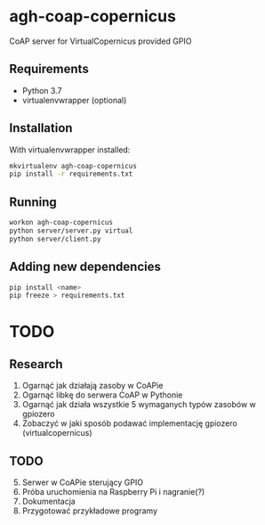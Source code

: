 # agh-coap-copernicus

CoAP server for VirtualCopernicus provided GPIO

## Requirements

- Python 3.7
- virtualenvwrapper (optional)

## Installation

With virtualenvwrapper installed:

```bash
mkvirtualenv agh-coap-copernicus
pip install -r requirements.txt
```

## Running

```bash
workon agh-coap-copernicus
python server/server.py virtual
python server/client.py
```

## Adding new dependencies

```bash
pip install <name>
pip freeze > requirements.txt
```

# TODO

## Research
1. Ogarnąć jak działają zasoby w CoAPie
2. Ogarnąć libkę do serwera CoAP w Pythonie
3. Ogarnąć jak działa wszystkie 5 wymaganych typów zasobów w gpiozero
4. Zobaczyć w jaki sposób podawać implementację gpiozero (virtualcopernicus)

## TODO
5. Serwer w CoAPie sterujący GPIO
6. Próba uruchomienia na Raspberry Pi i nagranie(?)
7. Dokumentacja
8. Przygotować przykładowe programy

